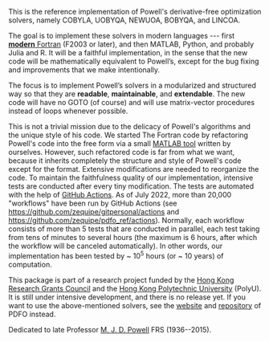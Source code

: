 This is the reference implementation of Powell's derivative-free optimization solvers,
namely COBYLA, UOBYQA, NEWUOA, BOBYQA, and LINCOA.

The goal is to implement these solvers in modern languages --- first [**modern** Fortran](https://fortran-lang.org)
(F2003 or later), and then MATLAB, Python, and probably Julia and R. It will be a faithful implementation, in the
sense that the new code will be mathematically equivalent to Powell’s, except for the bug fixing and
improvements that we make intentionally.

The focus is to implement Powell’s solvers in a modularized and structured way so that they are
**readable**, **maintainable**, and **extendable**. The new code will have no GOTO (of course) and will use
matrix-vector procedures instead of loops whenever possible.

This is not a trivial mission due to the delicacy of Powell's algorithms and the unique style of his code.
We started The Fortran code by refactoring Powell's code into the free form via a small
[MATLAB tool](https://github.com/zequipe/pdfo_ref/blob/master/matlab/setup_tools/freeform.m) written
by ourselves. However, such refactored code is far from what we want, because it inherits
completely the structure and style of Powell's code except for the format. Extensive modifications
are needed to reorganize the code.
To maintain the faithfulness quality of our implementation, intensive tests are conducted
after every tiny modification. The tests are automated with the help of
[GitHub Actions](https://en.wikipedia.org/wiki/Explorative_strategies). As of July 2022, more than 20,000
"workflows" have been run by GitHub Actions
(see https://github.com/zequipe/gitpersonal/actions and https://github.com/zequipe/pdfo_ref/actions).
Normally, each workflow consists of more than 5 tests
that are conducted in parallel, each test taking from tens of minutes to several hours (the maximum is
6 hours, after which the workflow will be canceled automatically). In other words, our
implementation has been tested by  \~ $10^5$ hours (or \~ $10$ years) of computation.


This package is part of a research project funded by the [Hong Kong Research Grants Council](https://www.ugc.edu.hk/eng/rgc) and the [Hong Kong Polytechnic University](https://www.polyu.edu.hk) (PolyU). It is still under intensive development, and
there is no release yet. If you want to use the above-mentioned
solvers, see the [website](https://www.pdfo.net) and [repository](https://github.com/pdfo/pdfo) of
PDFO instead.

Dedicated to late Professor [M. J. D. Powell](https://www.zhangzk.net/powell.html) FRS (1936--2015).

